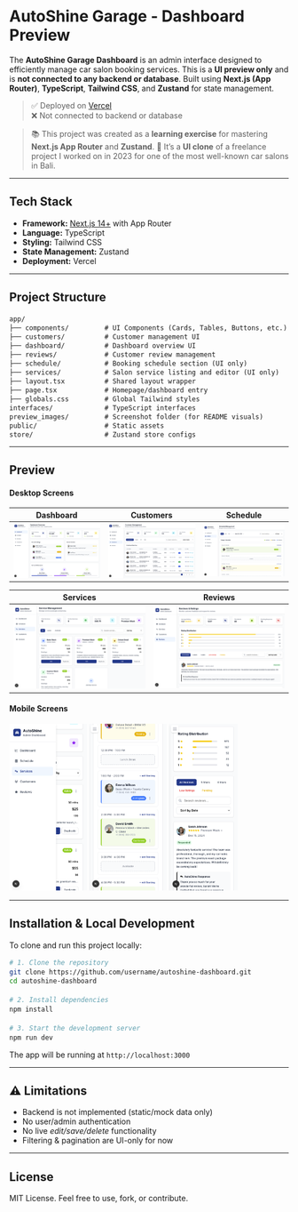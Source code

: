 # AutoShine Garage - Dashboard Preview

The **AutoShine Garage Dashboard** is an admin interface designed to efficiently manage car salon booking services. This is a **UI preview only** and is **not connected to any backend or database**.
Built using **Next.js (App Router)**, **TypeScript**, **Tailwind CSS**, and **Zustand** for state management.

> ✅ Deployed on [Vercel](https://autoshine-garage.vercel.app/dashboard) <br>
> ❌ Not connected to backend or database

> 📚 This project was created as a **learning exercise** for mastering **Next.js App Router** and **Zustand**.
> 🧩 It’s a **UI clone** of a freelance project I worked on in 2023 for one of the most well-known car salons in Bali.

---

## Tech Stack

* **Framework:** [Next.js 14+](https://nextjs.org/) with App Router
* **Language:** TypeScript
* **Styling:** Tailwind CSS
* **State Management:** Zustand
* **Deployment:** Vercel

---

## Project Structure

```
app/
├── components/         # UI Components (Cards, Tables, Buttons, etc.)
├── customers/          # Customer management UI
├── dashboard/          # Dashboard overview UI
├── reviews/            # Customer review management
├── schedule/           # Booking schedule section (UI only)
├── services/           # Salon service listing and editor (UI only)
├── layout.tsx          # Shared layout wrapper
├── page.tsx            # Homepage/dashboard entry
├── globals.css         # Global Tailwind styles
interfaces/             # TypeScript interfaces
preview_images/         # Screenshot folder (for README visuals)
public/                 # Static assets
store/                  # Zustand store configs
```

---

## Preview

#### Desktop Screens

| Dashboard                           | Customers                           | Schedule                           |
| ----------------------------------- | ----------------------------------- | ---------------------------------- |
| ![](./preview_images/dashboard.png) | ![](./preview_images/customers.png) | ![](./preview_images/schedule.png) |

| Services                            | Reviews                             |
| ----------------------------------- | ----------------------------------- |
| ![](./preview_images/services.png)  | ![](./preview_images/reviews.png)   |


#### Mobile Screens

<p>
  <img src="./preview_images/mobile_1.png" height="300" />
  <img src="./preview_images/mobile_2.png" height="300" />
  <img src="./preview_images/mobile_3.png" height="300" />
</p>


---

## Installation & Local Development

To clone and run this project locally:

```bash
# 1. Clone the repository
git clone https://github.com/username/autoshine-dashboard.git
cd autoshine-dashboard

# 2. Install dependencies
npm install

# 3. Start the development server
npm run dev
```

The app will be running at `http://localhost:3000`

---

## ⚠️ Limitations

* Backend is not implemented (static/mock data only)
* No user/admin authentication
* No live *edit/save/delete* functionality
* Filtering & pagination are UI-only for now

---

## License

MIT License. Feel free to use, fork, or contribute.
